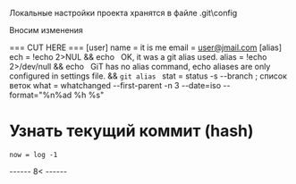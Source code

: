 Локальные настройки проекта хранятся в файле .git\config

Вносим изменения

=== CUT HERE ===
[user]
	name = it is me
	email = user@jmail.com
[alias]
	ech = !echo 2>NUL && echo  	OK, it was a git alias used.
	alias = !echo 2>/dev/null && echo  	GiT has no alias command, echo aliases are only configured in settings file. && `git alias `
	stat = status -s --branch	; список веток
	what = whatchanged --first-parent -n 3 --date=iso --format=\"%n%ad %h %s\"
#	Узнать текущий коммит (hash)
	now = log -1
------ 8< ------

